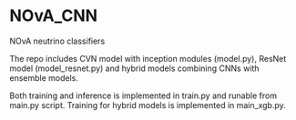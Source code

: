# NOvA_CNN
NOvA neutrino classifiers

The repo includes CVN model with inception modules (model.py), ResNet model (model_resnet.py) and hybrid models combining CNNs with ensemble models.

Both training and inference is implemented in train.py and runable from main.py script. Training for hybrid models is implemented in main_xgb.py.

